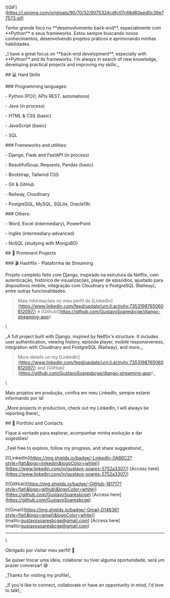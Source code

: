 !\[GIF](https://i.pinimg.com/originals/90/70/32/9070324cdfc07c68d60eed0c39e77573.gif)



Tenho grande foco no \*\*desenvolvimento back-end\*\*, especialmente com \*\*Python\*\* e seus frameworks. Estou sempre buscando novos conhecimentos, desenvolvendo projetos práticos e aprimorando minhas habilidades.



\_I have a great focus on \*\*back-end development\*\*, especially with \*\*Python\*\* and its frameworks. I'm always in search of new knowledge, developing practical projects and improving my skills.\_





\## 💻 Hard Skills



\### Programming languages:

\- Python (POO, APIs REST, automations)

\- Java (in process)

\- HTML \& CSS (basic)

\- JavaScript (basic)

\- SQL



\### Frameworks and utilities:

\- Django, Flask and FastAPI (in process)

\- BeautifulSoup, Requests, Pandas (basic)

\- Bootstrap, Tailwind CSS

\- Git \& GitHub

\- Railway, Cloudinary

\- PostgreSQL, MySQL, SQLite, Oracle19c



\### Others:

\- Word, Excel (intermediary), PowerPoint

\- Inglês (intermediary-advanced) 

\- NoSQL (studying with MongoBD)





\## 🚀 Prominent Projects



\### 🎬 Hashflix - Plataforma de Streaming 

Projeto completo feito com Django, inspirado na estrutura da Netflix, com autenticação, histórico de visualizações, player de episódios, ajustado para dispositivos mobile, integração com Cloudinary e PostgreSQL (Railway), entre outras funcionalidades.  

> Mais informações no meu perfil do \[LinkedIn](https://www.linkedin.com/feed/update/urn:li:activity:7353198765060612097/) e \[Github](https://github.com/GustavoSoaresbcge/django-streaming-app)!



\\

\_A full project built with Django, inspired by Netflix's structure. It includes user authentication, viewing history, episode player, mobile responsiveness, integration with Cloudinary and PostgreSQL (Railway), and more.\_  

> More details on my \[LinkedIn](https://www.linkedin.com/feed/update/urn:li:activity:7353198765060612097/) and \[GitHub](https://github.com/GustavoSoaresbcge/django-streaming-app)!\_



\\

Mais projetos em produção, confira em meu LinkedIn, sempre estarei informando por lá!



\_More projects in production, check out my LinkedIn, I will always be reporting there!\_





\## 📁 Portfolio and Contacts



Fique à vontade para explorar, acompanhar minha evolução e dar sugestões!



\_Feel free to explore, follow my progress, and share suggestions!\_





\[!\[LinkedIn](https://img.shields.io/badge/-LinkedIn-0A66C2?style=flat\&logo=linkedin\&logoColor=white)](https://www.linkedin.com/in/gustavo-soares-5752a3307/) \[Access here](https://www.linkedin.com/in/gustavo-soares-5752a3307/)  

\[!\[GitHub](https://img.shields.io/badge/-GitHub-181717?style=flat\&logo=github\&logoColor=white)](https://github.com/GustavoSoaresbcge) \[Access here](https://github.com/GustavoSoaresbcge)  

\[!\[Gmail](https://img.shields.io/badge/-Gmail-D14836?style=flat\&logo=gmail\&logoColor=white)](mailto:gustavosoaresbcge@gmail.com) \[Access here](mailto:gustavosoaresbcge@gmail.com)



---

\\

Obrigado por visitar meu perfil! 🚀  

Se quiser trocar uma ideia, colaborar ou tiver alguma oportunidade, será um prazer conversar! 😄



\_Thanks for visiting my profile!\_  

\_If you'd like to connect, collaborate or have an opportunity in mind, I'd love to talk!\_



